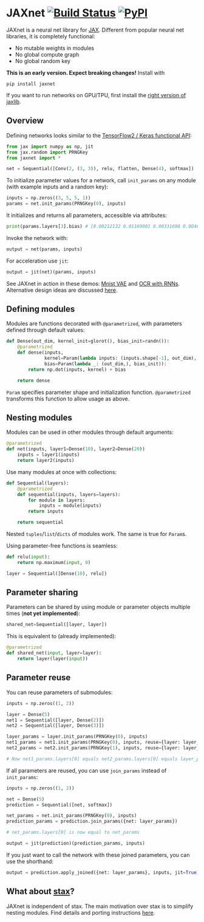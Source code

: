 # JAXnet [![Build Status](https://travis-ci.org/JuliusKunze/jaxnet.svg?branch=master)](https://travis-ci.org/JuliusKunze/jaxnet) [![PyPI](https://img.shields.io/pypi/v/jaxnet.svg)](https://pypi.python.org/pypi/jaxnet/#history)

JAXnet is a neural net library for [JAX](https://github.com/google/jax).
Different from popular neural net libraries, it is completely functional:
- No mutable weights in modules
- No global compute graph
- No global random key

**This is an early version. Expect breaking changes!** Install with
```
pip install jaxnet
```

If you want to run networks on GPU/TPU, first install the [right version of jaxlib](https://github.com/google/jax#installation).

## Overview

Defining networks looks similar to the [TensorFlow2 / Keras functional API](https://www.tensorflow.org/beta/guide/keras/functional):
```python
from jax import numpy as np, jit
from jax.random import PRNGKey
from jaxnet import *

net = Sequential([Conv(2, (3, 3)), relu, flatten, Dense(4), softmax])
```

To initialize parameter values for a network, call `init_params` on any module (with example inputs and a random key):
```python
inputs = np.zeros((3, 5, 5, 1))
params = net.init_params(PRNGKey(0), inputs)
```

It initializes and returns all parameters, accessible via attributes:
```python
print(params.layers[3].bias) # [0.00212132 0.01169001 0.00331698 0.00460713]
```

Invoke the network with:
```python
output = net(params, inputs)
```

For acceleration use `jit`:

```python
output = jit(net)(params, inputs)
```

See JAXnet in action in these demos: [Mnist VAE](https://colab.research.google.com/drive/19web5SnmIFglLcnpXE34phiTY03v39-g) and [OCR with RNNs](https://colab.research.google.com/drive/1YuI6GUtMgnMiWtqoaPznwAiSCe9hMR1E).
Alternative design ideas are discussed [here](DESIGN.md).

## Defining modules

Modules are functions decorated with `@parametrized`, with parameters defined through default values:
```python
def Dense(out_dim, kernel_init=glorot(), bias_init=randn()):
    @parametrized
    def dense(inputs,
              kernel=Param(lambda inputs: (inputs.shape[-1], out_dim), kernel_init),
              bias=Param(lambda _: (out_dim,), bias_init)):
        return np.dot(inputs, kernel) + bias

    return dense
```

`Param` specifies parameter shape and initialization function. 
`@parametrized` transforms this function to allow usage as above.

## Nesting modules

Modules can be used in other modules through default arguments:

```python
@parametrized
def net(inputs, layer1=Dense(10), layer2=Dense(20))
    inputs = layer1(inputs)
    return layer2(inputs)
```

Use many modules at once with collections:
```python
def Sequential(layers):
    @parametrized
    def sequential(inputs, layers=layers):
        for module in layers:
            inputs = module(inputs)
        return inputs

    return sequential
```

Nested `tuples`/`list`/`dicts` of modules work. The same is true for `Param`s.

Using parameter-free functions is seamless:
```python
def relu(input):
    return np.maximum(input, 0)

layer = Sequential([Dense(10), relu])
```

## Parameter sharing

Parameters can be shared by using module or parameter objects multiple times (**not yet implemented**):

```python
shared_net=Sequential([layer, layer])
```

This is equivalent to (already implemented):

```python
@parametrized
def shared_net(input, layer=layer):
    return layer(layer(input))
```

## Parameter reuse

You can reuse parameters of submodules:

```python
inputs = np.zeros((1, 2))

layer = Dense(5)
net1 = Sequential([layer, Dense(2)])
net2 = Sequential([layer, Dense(3)])

layer_params = layer.init_params(PRNGKey(0), inputs)
net1_params = net1.init_params(PRNGKey(0), inputs, reuse={layer: layer_params})
net2_params = net2.init_params(PRNGKey(1), inputs, reuse={layer: layer_params})

# Now net1_params.layers[0] equals net2_params.layers[0] equals layer_params
```

If all parameters are reused, you can use `join_params` instead of `init_params`:

```python
inputs = np.zeros((1, 2))

net = Dense(5)
prediction = Sequential([net, softmax])

net_params = net.init_params(PRNGKey(0), inputs)
prediction_params = prediction.join_params({net: layer_params})

# net_params.layers[0] is now equal to net_params

output = jit(prediction)(prediction_params, inputs)
```

If you just want to call the network with these joined parameters, you can use the shorthand:

```python
output = prediction.apply_joined({net: layer_params}, inputs, jit=True)
```

## What about [stax](https://github.com/google/jax/blob/master/jax/experimental/stax.py)?
JAXnet is independent of stax.
The main motivation over stax is to simplify nesting modules.
Find details and porting instructions [here](STAX.md).